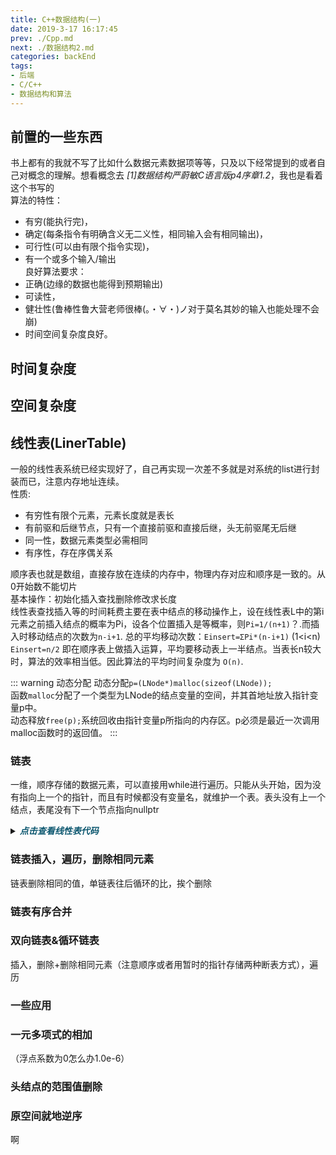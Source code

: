 ```yaml
---
title: C++数据结构(一)
date: 2019-3-17 16:17:45
prev: ./Cpp.md
next: ./数据结构2.md
categories: backEnd
tags:
- 后端
- C/C++
- 数据结构和算法
---
```

<h2>前置的一些东西</h2> 

书上都有的我就不写了比如什么数据元素数据项等等，只及以下经常提到的或者自己对概念的理解。想看概念去 *[1]数据结构严蔚敏C语言版p4序章1.2*，我也是看着这个书写的  
算法的特性：
- 有穷(能执行完)，
- 确定(每条指令有明确含义无二义性，相同输入会有相同输出)，
- 可行性(可以由有限个指令实现)，
- 有一个或多个输入/输出  
良好算法要求：  
- 正确(边缘的数据也能得到预期输出)
- 可读性，  
- 健壮性(鲁棒性鲁大营老师很棒(。・∀・)ノ对于莫名其妙的输入也能处理不会崩)
- 时间空间复杂度良好。
## 时间复杂度
## 空间复杂度

## 线性表(LinerTable)
一般的线性表系统已经实现好了，自己再实现一次差不多就是对系统的list进行封装而已，注意内存地址连续。  
性质: 
- 有穷性有限个元素，元素长度就是表长
- 有前驱和后继节点，只有一个直接前驱和直接后继，头无前驱尾无后继
- 同一性，数据元素类型必需相同
- 有序性，存在序偶关系  


顺序表也就是数组，直接存放在连续的内存中，物理内存对应和顺序是一致的。从0开始数不能切片  
基本操作：初始化插入查找删除修改求长度  
线性表查找插入等的时间耗费主要在表中结点的移动操作上，设在线性表L中的第i元素之前插入结点的概率为Pi，设各个位置插入是等概率，则`Pi=1/(n+1)`？.而插入时移动结点的次数为`n-i+1`.
总的平均移动次数：`Einsert=ΣPi*(n-i+1)`    (1<i<n) `Einsert=n/2` 即在顺序表上做插入运算，平均要移动表上一半结点。当表长n较大时，算法的效率相当低。因此算法的平均时间复杂度为 `O(n)`.  
  
::: warning 动态分配
动态分配`p=(LNode*)malloc(sizeof(LNode));`   
函数`malloc`分配了一个类型为LNode的结点变量的空间，并其首地址放入指针变量p中。  
动态释放`free(p);`系统回收由指针变量p所指向的内存区。p必须是最近一次调用malloc函数时的返回值。
:::

### 链表
一维，顺序存储的数据元素，可以直接用while进行遍历。只能从头开始，因为没有指向上一个的指针，而且有时候都没有变量名，就维护一个表。表头没有上一个结点，表尾没有下一个节点指向nullptr  


<details>

  <summary><B><I style="cursor:pointer; color: #0e5870">点击查看线性表代码</I></B></summary>

```cpp
/*include here*/
#include "iostream"
#include "string"
/*define here*/

using namespace std;
/*function&class*/

static int num=0;//表示这是创建的第几个node
class Liner {
private :
    string value;
    Liner *next;
public:
    string GetValue(){//get 方法
        return this->value;
    }
    int SetValue(string &v){//set方法
        this->value=v;
        return 1;
    }
    Liner GetNext(){
        if (this->next!= nullptr){
            return *this->next;//取值
        }
        else{
            cout<<"no next node"<<endl;
        }
    }

    Liner(string value="no first data set!",Liner *next=nullptr){
        this->value = value;
        this->next = next;
    }
};

//entry
int main() {
    cout << "hello world" << endl;
    Liner B("you succeed");
    Liner A("12345",&B);
    cout<<A.GetNext().GetValue()<<endl;

    return 0;
}
/*
created by a_little_rubbish
have a nice day : )
*/

```

</details>

### 链表插入，遍历，删除相同元素

链表删除相同的值，单链表往后循环的比，挨个删除
### 链表有序合并

### 双向链表&循环链表

插入，删除+删除相同元素（注意顺序或者用暂时的指针存储两种断表方式），遍历

### 一些应用
<h3>一元多项式的相加</h3>

（浮点系数为0怎么办1.0e-6）
<h3>头结点的范围值删除</h3>

<h3>原空间就地逆序</h3>
啊
